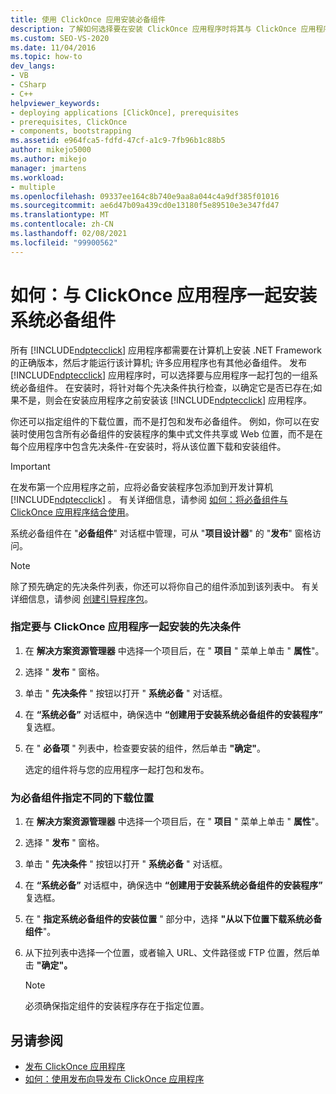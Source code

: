 ```yaml
---
title: 使用 ClickOnce 应用安装必备组件
description: 了解如何选择要在安装 ClickOnce 应用程序时将其与 ClickOnce 应用程序一起打包的系统必备组件。
ms.custom: SEO-VS-2020
ms.date: 11/04/2016
ms.topic: how-to
dev_langs:
- VB
- CSharp
- C++
helpviewer_keywords:
- deploying applications [ClickOnce], prerequisites
- prerequisites, ClickOnce
- components, bootstrapping
ms.assetid: e964fca5-fdfd-47cf-a1c9-7fb96b1c88b5
author: mikejo5000
ms.author: mikejo
manager: jmartens
ms.workload:
- multiple
ms.openlocfilehash: 09337ee164c8b740e9aa8a044c4a9df385f01016
ms.sourcegitcommit: ae6d47b09a439cd0e13180f5e89510e3e347fd47
ms.translationtype: MT
ms.contentlocale: zh-CN
ms.lasthandoff: 02/08/2021
ms.locfileid: "99900562"
---
```

# <a name="how-to-install-prerequisites-with-a-clickonce-application"></a>如何：与 ClickOnce 应用程序一起安装系统必备组件
所有 [!INCLUDE[ndptecclick](../deployment/includes/ndptecclick_md.md)] 应用程序都需要在计算机上安装 .NET Framework 的正确版本，然后才能运行该计算机; 许多应用程序也有其他必备组件。 发布 [!INCLUDE[ndptecclick](../deployment/includes/ndptecclick_md.md)] 应用程序时，可以选择要与应用程序一起打包的一组系统必备组件。 在安装时，将针对每个先决条件执行检查，以确定它是否已存在;如果不是，则会在安装应用程序之前安装该 [!INCLUDE[ndptecclick](../deployment/includes/ndptecclick_md.md)] 应用程序。

 你还可以指定组件的下载位置，而不是打包和发布必备组件。 例如，你可以在安装时使用包含所有必备组件的安装程序的集中式文件共享或 Web 位置，而不是在每个应用程序中包含先决条件-在安装时，将从该位置下载和安装组件。

> [!IMPORTANT]
> 在发布第一个应用程序之前，应将必备安装程序包添加到开发计算机 [!INCLUDE[ndptecclick](../deployment/includes/ndptecclick_md.md)] 。 有关详细信息，请参阅 [如何：将必备组件与 ClickOnce 应用程序结合使用](../deployment/how-to-include-prerequisites-with-a-clickonce-application.md)。

 系统必备组件在 "**必备组件**" 对话框中管理，可从 "**项目设计器**" 的 "**发布**" 窗格访问。

> [!NOTE]
> 除了预先确定的先决条件列表，你还可以将你自己的组件添加到该列表中。 有关详细信息，请参阅 [创建引导程序包](../deployment/creating-bootstrapper-packages.md)。

### <a name="to-specify-prerequisites-to-install-with-a-clickonce-application"></a>指定要与 ClickOnce 应用程序一起安装的先决条件

1. 在 **解决方案资源管理器** 中选择一个项目后，在 " **项目** " 菜单上单击 " **属性**"。

2. 选择 " **发布** " 窗格。

3. 单击 " **先决条件** " 按钮以打开 " **系统必备** " 对话框。

4. 在 **“系统必备”** 对话框中，确保选中 **“创建用于安装系统必备组件的安装程序”** 复选框。

5. 在 " **必备项** " 列表中，检查要安装的组件，然后单击 **"确定"**。

     选定的组件将与您的应用程序一起打包和发布。

### <a name="to-specify-a-different-download-location-for-prerequisites"></a>为必备组件指定不同的下载位置

1. 在 **解决方案资源管理器** 中选择一个项目后，在 " **项目** " 菜单上单击 " **属性**"。

2. 选择 " **发布** " 窗格。

3. 单击 " **先决条件** " 按钮以打开 " **系统必备** " 对话框。

4. 在 **“系统必备”** 对话框中，确保选中 **“创建用于安装系统必备组件的安装程序”** 复选框。

5. 在 " **指定系统必备组件的安装位置** " 部分中，选择 **"从以下位置下载系统必备组件**"。

6. 从下拉列表中选择一个位置，或者输入 URL、文件路径或 FTP 位置，然后单击 **"确定"。**

    > [!NOTE]
    > 必须确保指定组件的安装程序存在于指定位置。

## <a name="see-also"></a>另请参阅
- [发布 ClickOnce 应用程序](../deployment/publishing-clickonce-applications.md)
- [如何：使用发布向导发布 ClickOnce 应用程序](../deployment/how-to-publish-a-clickonce-application-using-the-publish-wizard.md)